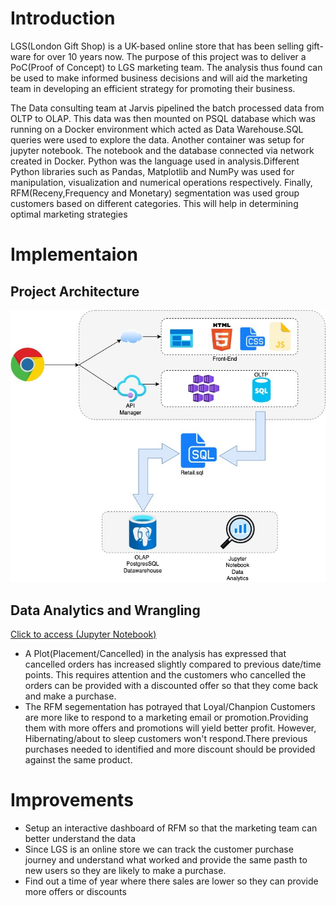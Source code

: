 # Introduction
LGS(London Gift Shop) is a UK-based online store that has been selling gift-ware for over 10 years now. The purpose of this project was to deliver a PoC(Proof of Concept) to LGS marketing team. The analysis thus found can be used to make informed business decisions and will aid the marketing team in developing an efficient strategy for promoting their business.

The Data consulting team at Jarvis pipelined the batch processed data from OLTP to OLAP. This data was then mounted on PSQL database which was running on a Docker environment which acted as Data Warehouse.SQL queries were used to explore the data. Another container was setup for jupyter notebook. The notebook and the database connected via network created in Docker. Python was the language used in analysis.Different Python libraries such as Pandas, Matplotlib and NumPy was used for manipulation, visualization and numerical operations respectively. Finally, RFM(Receny,Frequency and Monetary) segmentation was used group customers based on different categories. This will help in determining optimal marketing strategies
# Implementaion
## Project Architecture

![Architecture](./assets/Arch.jpg "Architecture")

## Data Analytics and Wrangling
[Click to access (Jupyter Notebook)](./retail_data_analytics_wrangling.ipynb)

- A Plot(Placement/Cancelled) in the analysis has expressed that cancelled orders has increased slightly compared to previous date/time points. This requires attention and the customers who cancelled the orders can be provided with a discounted offer so that they come back and make a purchase.
- The RFM segementation has potrayed that Loyal/Chanpion Customers are more like to respond to a marketing email or promotion.Providing them with more offers and promotions will yield better profit. However, Hibernating/about to sleep customers won't respond.There previous purchases needed to identified and more discount should be provided against the same product.

# Improvements
- Setup an interactive dashboard of RFM so that the marketing team can better understand the   data
- Since LGS is an online store we can track the customer purchase journey and understand what   worked and provide the same pasth to new users so they are likely to make a purchase.
- Find out a time of year where there sales are lower so they can provide more offers or    discounts
